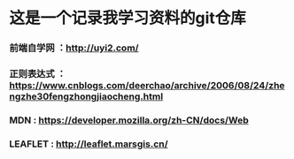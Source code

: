 # 这是一个记录我学习资料的git仓库
### 前端自学网 ：http://uyi2.com/
### 正则表达式 ： https://www.cnblogs.com/deerchao/archive/2006/08/24/zhengzhe30fengzhongjiaocheng.html
### MDN : https://developer.mozilla.org/zh-CN/docs/Web
### LEAFLET : http://leaflet.marsgis.cn/

